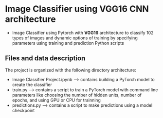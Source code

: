 # Image Classifier using VGG16 CNN architecture 

- Image Classifier using Pytorch with **VGG16** architecture to classify 102 types of images and dynamic options of training by specifying parameters using training and prediction Python scripts

## Files and data description
The project is organized with the following directory architecture:

- Image Classifier Project.ipynb        --> contains building a PyTorch model to create the classifier
- train.py        --> contains a script to train a PyTorch model with command line parameters like choosing the number of hidden units, number of epochs, and using GPU or CPU for trainning
- predictions.py          --> contains a script to make predictions using a model checkpoint


